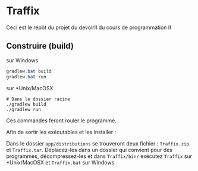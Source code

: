 # Traffix
Ceci est le répôt du projet du devoirII du cours de programmation II

## Construire (build)

sur Windows
```PowerShell
gradlew.bat build
gradlew.bat run
```
sur *Unix/MacOSX
```Shell
# Dans le dossier racine
./gradlew build
./gradlew run
```
Ces commandes feront rouler le programme.

Afin de sortir les exécutables et les installer : 

Dans le dossier `app/distributions` se trouveront deux fichier : `Traffix.zip` et `Traffix.tar`. Déplacez-les dans un dossier qui convient pour des programmes, décompressez-les et dans `Traffix/bin/` exécutez `Traffix` sur *Unix/MacOSX et `Traffix.bat` sur Windows.
